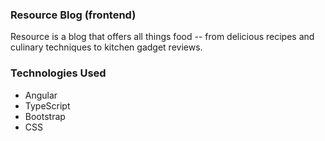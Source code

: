 ### Resource Blog (frontend)
Resource is a blog that offers all things food -- from delicious recipes and culinary techniques to kitchen gadget reviews.

### Technologies Used
- Angular
- TypeScript
- Bootstrap
- CSS